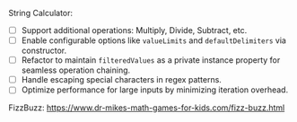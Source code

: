 String Calculator:

- [ ] Support additional operations: Multiply, Divide, Subtract, etc.
- [ ] Enable configurable options like `valueLimits` and `defaultDelimiters` via constructor.
- [ ] Refactor to maintain `filteredValues` as a private instance property for seamless operation chaining.
- [ ] Handle escaping special characters in regex patterns.
- [ ] Optimize performance for large inputs by minimizing iteration overhead.

FizzBuzz:
https://www.dr-mikes-math-games-for-kids.com/fizz-buzz.html
